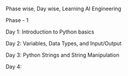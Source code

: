 Phase wise, Day wise, Learning AI Engineering

Phase - 1

Day 1: Introduction to Python basics 

Day 2: Variables, Data Types, and Input/Output

Day 3: Python Strings and String Manipulation

Day 4: 
